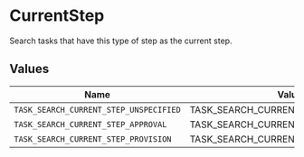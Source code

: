 # CurrentStep

Search tasks that have this type of step as the current step.


## Values

| Name                                   | Value                                  |
| -------------------------------------- | -------------------------------------- |
| `TASK_SEARCH_CURRENT_STEP_UNSPECIFIED` | TASK_SEARCH_CURRENT_STEP_UNSPECIFIED   |
| `TASK_SEARCH_CURRENT_STEP_APPROVAL`    | TASK_SEARCH_CURRENT_STEP_APPROVAL      |
| `TASK_SEARCH_CURRENT_STEP_PROVISION`   | TASK_SEARCH_CURRENT_STEP_PROVISION     |